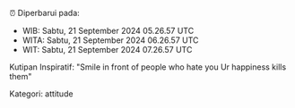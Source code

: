 ⏰ Diperbarui pada:
- WIB: Sabtu, 21 September 2024 05.26.57 UTC
- WITA: Sabtu, 21 September 2024 06.26.57 UTC
- WIT: Sabtu, 21 September 2024 07.26.57 UTC

Kutipan Inspiratif:
"Smile in front of people who hate you Ur happiness kills them"


Kategori: attitude

